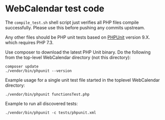WebCalendar test code
=====================

The `compile_test.sh` shell script just verifies all PHP files compile
successfully.  Please use this before pushing any commits upstream.

Any other files should be PHP unit tests based on
[PHPUnit](https://phpunit.de/index.html) version 9.X.
which requires PHP 7.3.

Use composer to download the latest PHP Unit binary.  Do the following
from the top-level WebCalendar directory (not this directory):

    composer update
    ./vendor/bin/phpunit --version

Example usage for a single unit test file started in the toplevel WebCalendar directory:

    ./vendor/bin/phpunit functionsTest.php

Example to run all discovered tests:

    ./vendor/bin/phpunit -c tests/phpunit.xml


